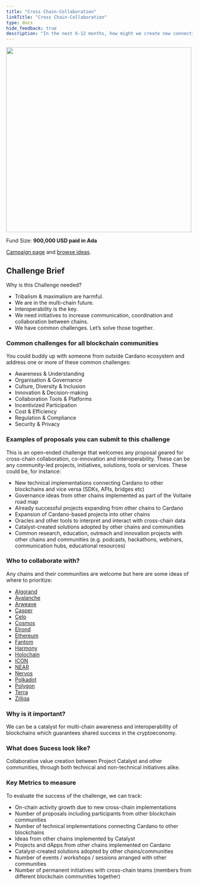 ```yaml
---
title: "Cross Chain-Collaboration"
linkTitle: "Cross Chain-Collaboration"
type: docs
hide_feedback: true
description: "In the next 6-12 months, how might we create new connections between blockchain communities and how do we enhance existing collaboration?"
---
```

<img src="https://cardano.ideascale.com/community-library/accounts/93/936143/Public/04-Cross-Chain-Collaboration-eb2b89.png" style="width:500px;height500px">

Fund Size: **900,000 USD paid in Ada**

[Campaign page](https://cardano.ideascale.com/c/idea/396785) and [browse ideas]().

## Challenge Brief
Why is this Challenge needed?

- Tribalism & maximalism are harmful.
- We are in the multi-chain future.
- Interoperability is the key.
- We need initiatives to increase communication, coordination and collaboration between chains.
- We have common challenges. Let’s solve those together.

### Common challenges for all blockchain communities
You could buddy up with someone from outside Cardano ecosystem and address one or more of these common challenges:

- Awareness & Understanding
- Organisation & Governance
- Culture, Diversity & Inclusion
- Innovation & Decision-making
- Collaboration Tools & Platforms
- Incentivized Participation
- Cost & Efficiency
- Regulation & Compliance
- Security & Privacy

### Examples of proposals you can submit to this challenge
This is an open-ended challenge that welcomes any proposal geared for cross-chain collaboration, co-innovation and interoperability. These can be any community-led projects, initiatives, solutions, tools or services. These could be, for instance:

- New technical implementations connecting Cardano to other blockchains and vice versa (SDKs, APIs, bridges etc)
- Governance ideas from other chains implemented as part of the Voltaire road map
- Already successful projects expanding from other chains to Cardano
- Expansion of Cardano-based projects into other chains
- Oracles and other tools to interpret and interact with cross-chain data
- Catalyst-created solutions adopted by other chains and communities
- Common research, education, outreach and innovation projects with other chains and communities (e.g. podcasts, hackathons, webinars, communication hubs, educational resources)

### Who to collaborate with?
Any chains and their communities are welcome but here are some ideas of where to prioritize:

- [Algorand](https://www.algorand.com/)
- [Avalanche](https://www.avax.network/)
- [Arweave](https://www.arweave.org/)
- [Casper](https://casper.network/en/network)
- [Celo](https://celo.org/)
- [Cosmos](https://cosmos.network/)
- [Elrond](https://elrond.com/)
- [Ethereum](https://ethereum.org/en/)
- [Fantom](https://fantom.foundation/)
- [Harmony](https://www.harmony.one/)
- [Holochain](https://www.holochain.org/)
- [ICON](https://iconrepublic.org/)
- [NEAR](https://near.org/)
- [Nervos](https://www.nervos.org/)
- [Polkadot](https://polkadot.network/)
- [Polygon](https://polygon.technology/)
- [Terra](https://www.terra.money/)
- [Zilliqa](https://www.zilliqa.com/)

### Why is it important?
We can be a catalyst for multi-chain awareness and interoperability of blockchains which guarantees shared success in the cryptoeconomy.

### What does Sucess look like?
Collaborative value creation between Project Catalyst and other communities, through both technical and non-technical initiatives alike.

### Key Metrics to measure
To evaluate the success of the challenge, we can track:

- On-chain activity growth due to new cross-chain implementations
- Number of proposals including participants from other blockchain communities
- Number of technical implementations connecting Cardano to other blockchains
- Ideas from other chains implemented by Catalyst
- Projects and dApps from other chains implemented on Cardano
- Catalyst-created solutions adopted by other chains/communities
- Number of events / workshops / sessions arranged with other communities
- Number of permanent initiatives with cross-chain teams (members from different blockchain communities together)
